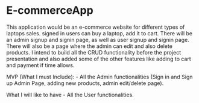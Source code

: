 # E-commerceApp

This application would be an e-commerce website for different types of laptops sales. signed in users can buy a laptop, add it to cart. There will be an admin signup and signin page, as well as user signup and signin page. There will also be a page where the admin can edit and also delete products. I intend to build all the CRUD functionality before the project presentation and also added some of the other features like adding to cart and payment if time allows.

MVP (What I must Include):
    - All the Admin functionalities (Sign in and Sign up Admin Page, adding new products, admin edit/delete page).

What I will like to have
    - All the User functionalities.
